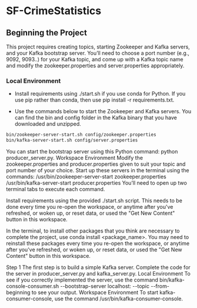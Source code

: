 # SF-CrimeStatistics


## Beginning the Project
This project requires creating topics, starting Zookeeper and Kafka servers, and your Kafka bootstrap server. You’ll need to choose a port number (e.g., 9092, 9093..) for your Kafka topic, and come up with a Kafka topic name and modify the zookeeper.properties and server.properties appropriately.

### Local Environment
* Install requirements using ./start.sh if you use conda for Python. If you use pip rather than conda, then use pip install -r requirements.txt.

* Use the commands below to start the Zookeeper and Kafka servers. You can find the bin and config folder in the Kafka binary that you have downloaded and unzipped.

```bash
bin/zookeeper-server-start.sh config/zookeeper.properties
bin/kafka-server-start.sh config/server.properties
```

You can start the bootstrap server using this Python command: python producer_server.py.
Workspace Environment
Modify the zookeeper.properties and producer.properties given to suit your topic and port number of your choice. Start up these servers in the terminal using the commands:
/usr/bin/zookeeper-server-start zookeeper.properties
/usr/bin/kafka-server-start producer.properties
You’ll need to open up two terminal tabs to execute each command.

Install requirements using the provided ./start.sh script. This needs to be done every time you re-open the workspace, or anytime after you've refreshed, or woken up, or reset data, or used the "Get New Content" button in this workspace.

In the terminal, to install other packages that you think are necessary to complete the project, use conda install <package_name>. You may need to reinstall these packages every time you re-open the workspace, or anytime after you've refreshed, or woken up, or reset data, or used the "Get New Content" button in this workspace.

Step 1
The first step is to build a simple Kafka server.
Complete the code for the server in producer_server.py and kafka_server.py.
Local Environment
To see if you correctly implemented the server, use the command bin/kafka-console-consumer.sh --bootstrap-server localhost:<your-port-number> --topic <your-topic-name> --from-beginning to see your output.
Workspace Environment
To start kafka-consumer-console, use the command /usr/bin/kafka-consumer-console.